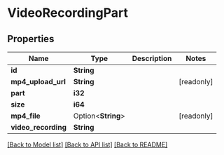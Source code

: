 # VideoRecordingPart

## Properties

Name | Type | Description | Notes
------------ | ------------- | ------------- | -------------
**id** | **String** |  | 
**mp4_upload_url** | **String** |  | [readonly]
**part** | **i32** |  | 
**size** | **i64** |  | 
**mp4_file** | Option<**String**> |  | [readonly]
**video_recording** | **String** |  | 

[[Back to Model list]](../README.md#documentation-for-models) [[Back to API list]](../README.md#documentation-for-api-endpoints) [[Back to README]](../README.md)


